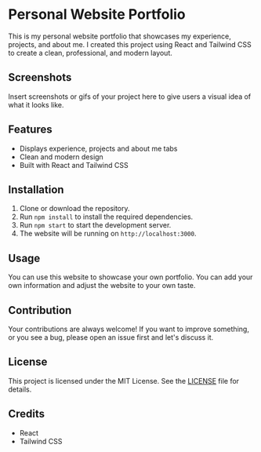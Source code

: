 # Personal Website Portfolio

This is my personal website portfolio that showcases my experience, projects, and about me. I created this project using React and Tailwind CSS to create a clean, professional, and modern layout.

## Screenshots

Insert screenshots or gifs of your project here to give users a visual idea of what it looks like.

## Features

- Displays experience, projects and about me tabs
- Clean and modern design
- Built with React and Tailwind CSS

## Installation

1. Clone or download the repository.
2. Run `npm install` to install the required dependencies.
3. Run `npm start` to start the development server.
4. The website will be running on `http://localhost:3000`.

## Usage

You can use this website to showcase your own portfolio. You can add your own information and adjust the website to your own taste.

## Contribution

Your contributions are always welcome! If you want to improve something, or you see a bug, please open an issue first and let's discuss it.

## License

This project is licensed under the MIT License. See the [LICENSE](LICENSE) file for details.

## Credits

- React
- Tailwind CSS
